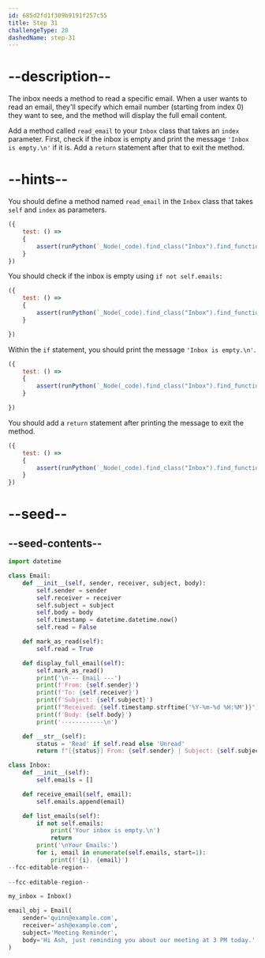 ```yaml
---
id: 685d2fd1f309b9191f257c55
title: Step 31
challengeType: 20
dashedName: step-31
---
```


# --description--

The inbox needs a method to read a specific email. When a user wants to read an email, they'll specify which email number (starting from index 0) they want to see, and the method will display the full email content.

Add a method called `read_email` to your `Inbox` class that takes an `index` parameter. First, check if the inbox is empty and print the message `'Inbox is empty.\n'` if it is. Add a `return` statement after that to exit the method.

# --hints--

You should define a method named `read_email` in the `Inbox` class that takes `self` and `index` as parameters.


```js
({ 
    test: () => 
    {
        assert(runPython(`_Node(_code).find_class("Inbox").find_function("read_email").has_args("self, index")`))
    }
})
```

You should check if the inbox is empty using `if not self.emails:`

```js
({
    test: () => 
    {
        assert(runPython(`_Node(_code).find_class("Inbox").find_function("read_email").find_ifs()[0].find_conditions()[0].is_equivalent("not self.emails")`))
    }

})
```

Within the `if` statement, you should print the message `'Inbox is empty.\n'`.

```js
({
    test: () => 
    {
        assert(runPython(`_Node(_code).find_class("Inbox").find_function("read_email").find_ifs()[0].find_bodies()[0].has_call("print('Inbox is empty.\\\\n')")`))
    }

})
```

You should add a `return` statement after printing the message to exit the method.

```js
({
    test: () => 
    {
        assert(runPython(`_Node(_code).find_class("Inbox").find_function("read_email").find_ifs()[0].find_body()[1].is_equivalent("return")`))
    }
})
```

# --seed--

## --seed-contents--

```py
import datetime

class Email:
    def __init__(self, sender, receiver, subject, body):
        self.sender = sender
        self.receiver = receiver
        self.subject = subject
        self.body = body
        self.timestamp = datetime.datetime.now()
        self.read = False

    def mark_as_read(self):
        self.read = True

    def display_full_email(self):
        self.mark_as_read()
        print('\n--- Email ---')
        print(f'From: {self.sender}')
        print(f'To: {self.receiver}')
        print(f'Subject: {self.subject}')
        print(f"Received: {self.timestamp.strftime('%Y-%m-%d %H:%M')}")
        print(f'Body: {self.body}')
        print('------------\n')

    def __str__(self):
        status = 'Read' if self.read else 'Unread'
        return f"[{status}] From: {self.sender} | Subject: {self.subject} | Time: {self.timestamp.strftime('%Y-%m-%d %H:%M')}"

class Inbox:
    def __init__(self):
        self.emails = []

    def receive_email(self, email):
        self.emails.append(email)

    def list_emails(self):
        if not self.emails:
            print('Your inbox is empty.\n')
            return
        print('\nYour Emails:')
        for i, email in enumerate(self.emails, start=1):
            print(f'{i}. {email}')
--fcc-editable-region--
    
--fcc-editable-region--

my_inbox = Inbox()

email_obj = Email(
    sender='quinn@example.com',
    receiver='ash@example.com',
    subject='Meeting Reminder',
    body='Hi Ash, just reminding you about our meeting at 3 PM today.'
)

```
